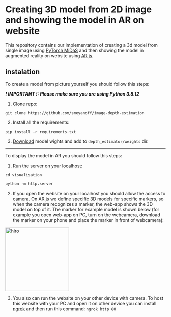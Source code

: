 # Creating 3D model from 2D image and showing the model in AR on website

This repository contains our implementation of creating a 3d model from single image using [PyTorch MiDaS](https://pytorch.org/hub/intelisl_midas_v2/) and then showing the model in augmented reality on website using [AR.js](https://ar-js-org.github.io/AR.js-Docs/).

## instalation 


To create a model from picture yourself you should follow this steps:

***! IMPORTANT !: Please make sure you are using Python 3.8.12***

1. Clone repo:

`git clone https://github.com/smeyanoff/image-depth-estimation`

2. Install all the requirements:

`pip install -r requirements.txt`

3. [Download](https://drive.google.com/drive/folders/13TJ4PCw4N65R13PN6ozzgmc8F0lBD9x8?usp=share_link) model wights and add to `depth_estimator/weights` dir.


---

To display the model in AR you should follow this steps:
1. Run the server on your localhost:

`cd visualisation`

`python -m http.server`


2. If you open the website on your localhost you should allow the access to camera. On AR.js we define specific 3D models for specific markers, so when the camera recognizes a marker, the web-app shows the 3D model on top of it. The marker for example model is shown below (for example you open web-app on PC, turn on the webcamera, download the marker on your phone and place the marker in front of webcamera):
<img src="https://user-images.githubusercontent.com/27068383/201076772-b0a1b911-7b82-47eb-9933-7bea8d2dff8f.png" alt="hiro" width="200"/>


3. You also can run the website on your other device with camera. To host this website with your PC and open it on other device you can install [ngrok](https://ngrok.com) and then run this command:
`
ngrok http 80
`
